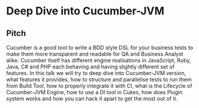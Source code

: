 # Deep Dive into Cucumber-JVM

## Pitch

Cucumber is a good tool to write a BDD style DSL for your business tests to make them more transparent and readable for QA and Business Analyst alike. Cucumber itself has different engine realisations in JavaScript, Ruby, Java, C# and PHP each behaving and having slightly different set of features. In this talk we will try to deep dive into Cucumber-JVM version, what features it provides, how to structure and parallelise tests to run them from Build Tool, how to properly integrate it with CI, what is the Lifecycle of Cucumber-JVM Engine, how to use a DI tool in Cukes, how does Plugin system works and how you can hack it apart to get the most out of it. 
